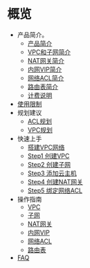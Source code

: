 # 概览

* 产品简介。
    * [产品简介](/vpc/introduction/vpc)
    * [VPC和子网简介](/vpc/introduction/subnet)
    * [NAT网关简介](/vpc/introduction/natgw)
    * [内网VIP简介](/vpc/introduction/vip)
    * [网络ACL简介](/vpc/introduction/acl)
    * [路由表简介](/vpc/introduction/routetable)
    * [计费说明](/vpc/introduction/price)    
* [使用限制](/vpc/limit)
* 规划建议
    * [ACL规划](/vpc/configurationguide/aclguide)
    * [VPC规划](/vpc/configurationguide/vpcguide)
* 快速上手
    * [搭建VPC网络](/vpc/briefguide/newuser)
    * [Step1 创建VPC](/vpc/briefguide/step1)
    * [Step2 创建子网](/vpc/briefguide/step2)
    * [Step3 添加云主机](/vpc/briefguide/step3)
    * [Step4 创建NAT网关](/vpc/briefguide/step4)
    * [Step5 绑定网络ACL](/vpc/briefguide/step5)
* 操作指南
    * [VPC](/vpc/guide/vpc)
    * [子网](/vpc/guide/subnet)
    * [NAT网关](/vpc/guide/natgw)
    * [内网VIP](/vpc/guide/vip)
    * [网络ACL](/vpc/guide/networkacl)
    * [路由表](/vpc/guide/routetable)
* [FAQ](/vpc/faq) 
   
